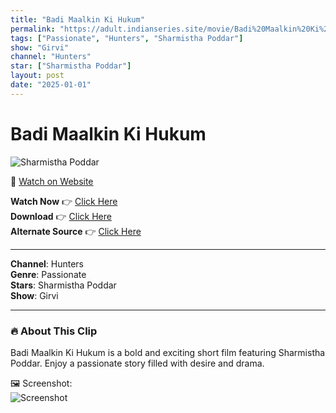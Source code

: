 ```yaml
---
title: "Badi Maalkin Ki Hukum"
permalink: "https://adult.indianseries.site/movie/Badi%20Maalkin%20Ki%20Hukum"
tags: ["Passionate", "Hunters", "Sharmistha Poddar"]
show: "Girvi"
channel: "Hunters"
star: ["Sharmistha Poddar"]
layout: post
date: "2025-01-01"
---
```


# Badi Maalkin Ki Hukum

![Sharmistha Poddar](https://shorts.desisins.com/wp-content/uploads/2024/07/Sharmistha-Poddar-Girvi-DesiSins.com_.jpg)

🔗 [Watch on Website](https://adult.indianseries.site/movie/Badi%20Maalkin%20Ki%20Hukum)

**Watch Now** 👉 [Click Here](https://adult.indianseries.site/movie/Badi%20Maalkin%20Ki%20Hukum)  
**Download** 👉 [Click Here](https://adult.indianseries.site/movie/Badi%20Maalkin%20Ki%20Hukum)  
**Alternate Source** 👉 [Click Here](https://adult.indianseries.site/movie/Badi%20Maalkin%20Ki%20Hukum)

---

**Channel**: Hunters  
**Genre**: Passionate  
**Stars**: Sharmistha Poddar  
**Show**: Girvi

---

### 🔥 About This Clip

Badi Maalkin Ki Hukum is a bold and exciting short film featuring Sharmistha Poddar. Enjoy a passionate story filled with desire and drama.
 
🖼️ Screenshot:  
![Screenshot](https://shorts.desisins.com/wp-content/uploads/2024/07/Sharmistha-Poddar-Girvi-DesiSins.com_.jpg)
